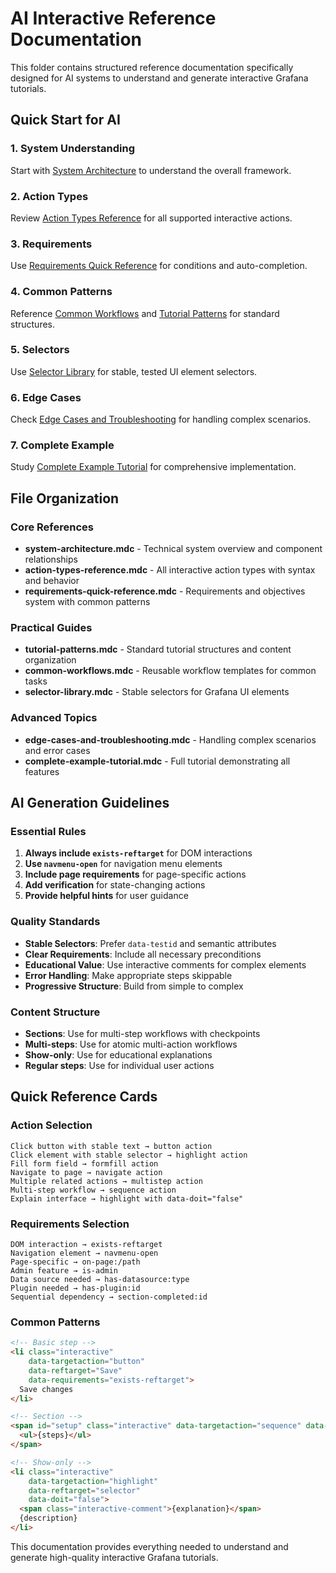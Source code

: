 # AI Interactive Reference Documentation

This folder contains structured reference documentation specifically designed for AI systems to understand and generate interactive Grafana tutorials.

## Quick Start for AI

### 1. System Understanding
Start with [System Architecture](system-architecture.mdc) to understand the overall framework.

### 2. Action Types
Review [Action Types Reference](action-types-reference.mdc) for all supported interactive actions.

### 3. Requirements
Use [Requirements Quick Reference](requirements-quick-reference.mdc) for conditions and auto-completion.

### 4. Common Patterns
Reference [Common Workflows](common-workflows.mdc) and [Tutorial Patterns](tutorial-patterns.mdc) for standard structures.

### 5. Selectors
Use [Selector Library](selector-library.mdc) for stable, tested UI element selectors.

### 6. Edge Cases
Check [Edge Cases and Troubleshooting](edge-cases-and-troubleshooting.mdc) for handling complex scenarios.

### 7. Complete Example
Study [Complete Example Tutorial](complete-example-tutorial.mdc) for comprehensive implementation.

## File Organization

### Core References
- **system-architecture.mdc** - Technical system overview and component relationships
- **action-types-reference.mdc** - All interactive action types with syntax and behavior
- **requirements-quick-reference.mdc** - Requirements and objectives system with common patterns

### Practical Guides
- **tutorial-patterns.mdc** - Standard tutorial structures and content organization
- **common-workflows.mdc** - Reusable workflow templates for common tasks
- **selector-library.mdc** - Stable selectors for Grafana UI elements

### Advanced Topics
- **edge-cases-and-troubleshooting.mdc** - Handling complex scenarios and error cases
- **complete-example-tutorial.mdc** - Full tutorial demonstrating all features

## AI Generation Guidelines

### Essential Rules
1. **Always include `exists-reftarget`** for DOM interactions
2. **Use `navmenu-open`** for navigation menu elements
3. **Include page requirements** for page-specific actions
4. **Add verification** for state-changing actions
5. **Provide helpful hints** for user guidance

### Quality Standards
- **Stable Selectors**: Prefer `data-testid` and semantic attributes
- **Clear Requirements**: Include all necessary preconditions
- **Educational Value**: Use interactive comments for complex elements
- **Error Handling**: Make appropriate steps skippable
- **Progressive Structure**: Build from simple to complex

### Content Structure
- **Sections**: Use for multi-step workflows with checkpoints
- **Multi-steps**: Use for atomic multi-action workflows
- **Show-only**: Use for educational explanations
- **Regular steps**: Use for individual user actions

## Quick Reference Cards

### Action Selection
```
Click button with stable text → button action
Click element with stable selector → highlight action
Fill form field → formfill action
Navigate to page → navigate action
Multiple related actions → multistep action
Multi-step workflow → sequence action
Explain interface → highlight with data-doit="false"
```

### Requirements Selection
```
DOM interaction → exists-reftarget
Navigation element → navmenu-open
Page-specific → on-page:/path
Admin feature → is-admin
Data source needed → has-datasource:type
Plugin needed → has-plugin:id
Sequential dependency → section-completed:id
```

### Common Patterns
```html
<!-- Basic step -->
<li class="interactive" 
    data-targetaction="button" 
    data-reftarget="Save"
    data-requirements="exists-reftarget">
  Save changes
</li>

<!-- Section -->
<span id="setup" class="interactive" data-targetaction="sequence" data-reftarget="span#setup">
  <ul>{steps}</ul>
</span>

<!-- Show-only -->
<li class="interactive" 
    data-targetaction="highlight" 
    data-reftarget="selector"
    data-doit="false">
  <span class="interactive-comment">{explanation}</span>
  {description}
</li>
```

This documentation provides everything needed to understand and generate high-quality interactive Grafana tutorials.

